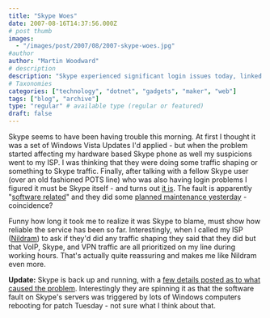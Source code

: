 ```yaml
---
title: "Skype Woes"
date: 2007-08-16T14:37:56.000Z
# post thumb
images:
  - "/images/post/2007/08/2007-skype-woes.jpg"
#author
author: "Martin Woodward"
# description
description: "Skype experienced significant login issues today, linked to a server software fault exacerbated by Windows updates, but it's now resolved."
# Taxonomies
categories: ["technology", "dotnet", "gadgets", "maker", "web"]
tags: ["blog", "archive"]
type: "regular" # available type (regular or featured)
draft: false
---
```


Skype seems to have been having trouble this morning. At first I thought it was a set of Windows Vista Updates I'd applied - but when the problem started affecting my hardware based Skype phone as well my suspicions went to my ISP. I was thinking that they were doing some traffic shaping or something to Skype traffic. Finally, after talking with a fellow Skype user (over an old fashioned POTS line) who was also having login problems I figured it must be Skype itself - and turns out [it is](http://heartbeat.skype.com/2007/08/problems_with_skype_login.html). The fault is apparently "[software related](http://heartbeat.skype.com/2007/08/problems_with_skype_login.html)" and they did some [planned maintenance yesterday](http://heartbeat.skype.com/2007/08/planned_maintenance_on_15th_of.html) - coincidence?

Funny how long it took me to realize it was Skype to blame, must show how reliable the service has been so far. Interestingly, when I called my ISP ([Nildram](http://www.nildram.net/)) to ask if they'd did any traffic shaping they said that they did but that VoIP, Skype, and VPN traffic are all prioritized on my line during working hours. That's actually quite reassuring and makes me like Nildram even more.

**Update:** Skype is back up and running, with a [few details posted as to what caused the problem](http://heartbeat.skype.com/2007/08/what_happened_on_august_16.html). Interestingly they are spinning it as that the software fault on Skype's servers was triggered by lots of Windows computers rebooting for patch Tuesday - not sure what I think about that.
